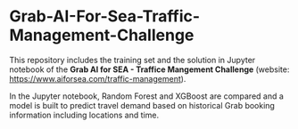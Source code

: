 # Grab-AI-For-Sea-Traffic-Management-Challenge
This repository includes the training set and the solution in Jupyter notebook of the **Grab AI for SEA - Traffice Mangement Challenge** (website: https://www.aiforsea.com/traffic-management).

In the Jupyter notebook, Random Forest and XGBoost are compared and a model is built to predict travel demand based on historical Grab booking information including locations and time. 
